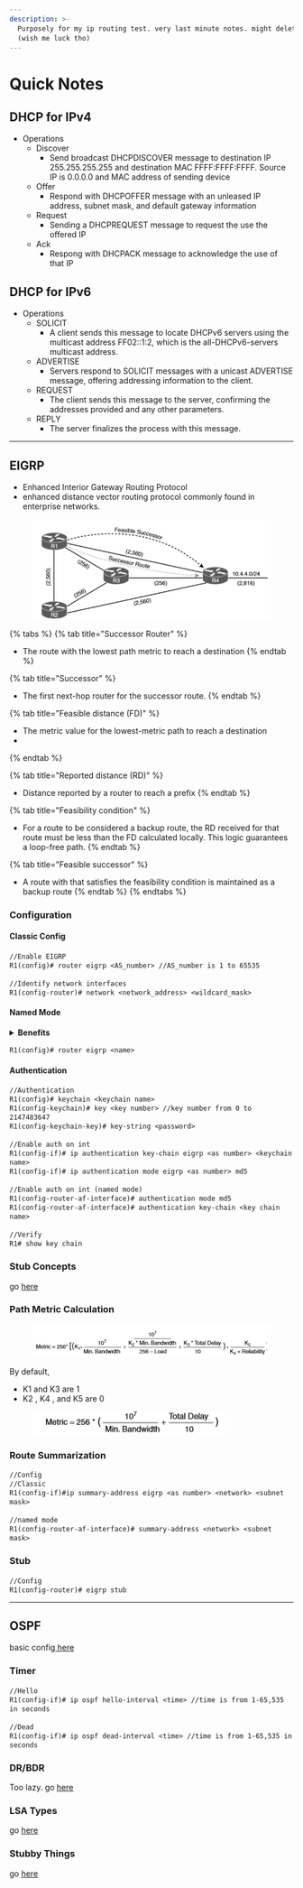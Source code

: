 ```yaml
---
description: >-
  Purposely for my ip routing test. very last minute notes. might delete soon
  (wish me luck tho)
---
```


# Quick Notes

## DHCP for IPv4

* Operations
  * Discover
    * Send broadcast DHCPDISCOVER message to destination IP 255.255.255.255 and destination MAC FFFF:FFFF:FFFF. Source IP is 0.0.0.0 and MAC address of sending device
  * Offer
    * Respond with DHCPOFFER message with an unleased IP address, subnet mask, and default gateway information
  * Request
    * Sending a DHCPREQUEST message to request the use the offered IP
  * Ack
    * Respong with DHCPACK message to acknowledge the use of that IP

## DHCP for IPv6

* Operations
  * SOLICIT&#x20;
    * A client sends this message to locate DHCPv6 servers using the multicast address FF02::1:2, which is the all-DHCPv6-servers multicast address.
  * ADVERTISE
    * Servers respond to SOLICIT messages with a unicast ADVERTISE message, offering addressing information to the client.
  * REQUEST
    * The client sends this message to the server, confirming the addresses provided and any other parameters.
  * REPLY&#x20;
    * The server finalizes the process with this message.

***

## EIGRP

* Enhanced Interior Gateway Routing Protocol
* enhanced distance vector routing protocol commonly found in enterprise networks.

<figure><img src="../.gitbook/assets/image (82).png" alt=""><figcaption></figcaption></figure>

{% tabs %}
{% tab title="Successor Router" %}
* The route with the lowest path metric to reach a destination
{% endtab %}

{% tab title="Successor" %}
* The first next-hop router for the successor route.
{% endtab %}

{% tab title="Feasible distance (FD)" %}
* The metric value for the lowest-metric path to reach a destination
*
{% endtab %}

{% tab title="Reported distance (RD)" %}
* Distance reported by a router to reach a prefix
{% endtab %}

{% tab title="Feasibility condition" %}
* For a route to be considered a backup route, the RD received for that route must be less than the FD calculated locally. This logic guarantees a loop-free path.
{% endtab %}

{% tab title="Feasible successor" %}
* A route with that satisfies the feasibility condition is maintained as a backup route
{% endtab %}
{% endtabs %}



### Configuration

#### Classic Config

```
//Enable EIGRP
R1(config)# router eigrp <AS_number> //AS_number is 1 to 65535

//Identify network interfaces
R1(config-router)# network <network_address> <wildcard_mask>
```

#### Named Mode

<details>

<summary><strong>Benefits</strong></summary>

* All the EIGRP configuration occurs in one location

<!---->

* It supports current EIGRP features and future developments

<!---->

* It supports multiple address families (including Virtual Routing and Forwarding \[VRF] instances). EIGRP named configuration is also known as multi-address family configuration mode

<!---->

* Commands are clear in terms of the scope of their configuration.

</details>

```
R1(config)# router eigrp <name>
```

#### Authentication

```
//Authentication
R1(config)# keychain <keychain name>
R1(config-keychain)# key <key number> //key number from 0 to 2147483647
R1(config-keychain-key)# key-string <password>

//Enable auth on int
R1(config-if)# ip authentication key-chain eigrp <as number> <keychain name>
R1(config-if)# ip authentication mode eigrp <as number> md5

//Enable auth on int (named mode)
R1(config-router-af-interface)# authentication mode md5
R1(config-router-af-interface)# authentication key-chain <key chain name>

//Verify
R1# show key chain
```

### Stub Concepts

go [here](https://chat.openai.com/share/68516431-b22d-40d8-a58d-9aa799edb648)

### Path Metric Calculation

<figure><img src="../.gitbook/assets/image (83).png" alt=""><figcaption></figcaption></figure>

By default,

* K1 and K3 are 1
* K2 , K4 , and K5 are 0

<figure><img src="../.gitbook/assets/image (84).png" alt=""><figcaption></figcaption></figure>

### Route Summarization

```
//Config
//Classic
R1(config-if)#ip summary-address eigrp <as number> <network> <subnet mask>

//named mode
R1(config-router-af-interface)# summary-address <network> <subnet mask>
```

### Stub

```
//Config
R1(config-router)# eigrp stub
```

***

## OSPF

basic config[ here](networking-related/router/ospf.md)

### Timer

```
//Hello
R1(config-if)# ip ospf hello-interval <time> //time is from 1-65,535 in seconds

//Dead
R1(config-if)# ip ospf dead-interval <time> //time is from 1-65,535 in seconds
```

### DR/BDR

Too lazy. go [here](https://chat.openai.com/share/a9f3a600-0f80-40e1-8926-1cd3fc5a074c)

### LSA Types

go [here](https://chat.openai.com/share/4a802455-be66-4ad8-99a4-1b35028a3138)

### Stubby Things

go [here](https://chat.openai.com/share/656e1bbd-0727-4af5-9e69-61244a1483f7)
